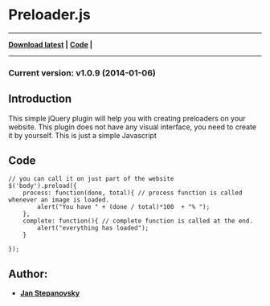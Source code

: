 
# Preloader.js

---
**[Download latest](https://raw.github.com/hhhonzik/Preloader.js/master/preloader.js) |**
**[Code](#code) |**

---
### Current version: v1.0.9 (2014-01-06)
## Introduction

This simple jQuery plugin will help you with creating preloaders on your website. This plugin does not have any visual interface, you need to create it by yourself. This is just a simple Javascript 


## <a name="code"></a> Code


    // you can call it on just part of the website
    $('body').preload({
        process: function(done, total){ // process function is called whenever an image is loaded.
            alert("You have " + (done / total)*100  + "% ");
        },
        complete: function(){ // complete function is called at the end.
            alert("everything has loaded");       
        }
        
    });


## Author:
* **[Jan Stepanovsky](http://www.janstepanovsky.cz/)** 
